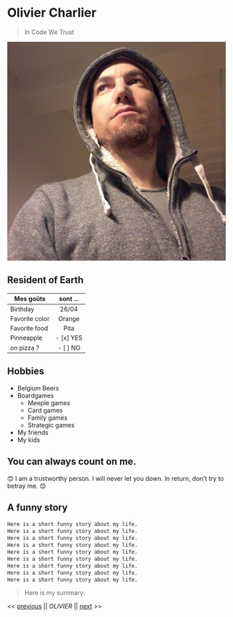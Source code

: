 # Olivier Charlier

> In Code We Trust

![Photo de profil](profil.jpg)
## Resident of Earth

| Mes goûts      | sont ...    |
| -------------- | :---------: |
| Birthday       | 26/04       |
| Favorite color | Orange      |
| Favorite food  | Pita        |
| Pinneapple     | - [x] YES   |
| on pizza ?     | - [ ] NO    |


## Hobbies
* Belgium Beers
* Boardgames
    * Meeple games
    * Card games
    * Family games
    * Strategic games
* My friends
* My kids

    
## You can always count on me.

:blush: I am a trustworthy person. I will never let you down. In return, don't try to betray me. 😊

## A funny story

    Here is a short funny story about my life.
    Here is a short funny story about my life.
    Here is a short funny story about my life.
    Here is a short funny story about my life.
    Here is a short funny story about my life.
    Here is a short funny story about my life.
    Here is a short funny story about my life.
    Here is a short funny story about my life.
    Here is a short funny story about my life.
    

> Here is my summary.


<< [previous](link) || *OLIVIER* || [next](link) >>
